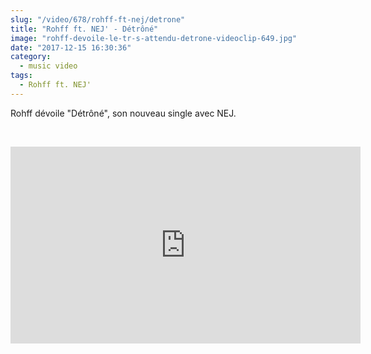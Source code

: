 ```yaml
--- 
slug: "/video/678/rohff-ft-nej/detrone"
title: "Rohff ft. NEJ' - Détrôné"
image: "rohff-devoile-le-tr-s-attendu-detrone-videoclip-649.jpg"
date: "2017-12-15 16:30:36"
category:
  - music video
tags:
  - Rohff ft. NEJ'
---
```

<p>Rohff dévoile "Détrôné", son nouveau single avec NEJ.</p><br/><p><iframe width="560" height="315" src="https://www.youtube.com/embed/AisWm_niafc" frameborder="0" gesture="media" allow="encrypted-media" allowfullscreen></iframe></p>